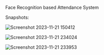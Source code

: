 Face Recognition based Attendance System

Snapshots:

![Screenshot 2023-11-21 150412](https://github.com/r-aaryan/FaceAttendanceSystem/assets/110118684/dd6ab686-07f5-4a1f-af2a-4aa1fb3175ac)


![Screenshot 2023-11-21 234024](https://github.com/r-aaryan/FaceAttendanceSystem/assets/110118684/cf8aa544-5e7a-4a94-b92f-989f55864147)


![Screenshot 2023-11-21 233953](https://github.com/r-aaryan/FaceAttendanceSystem/assets/110118684/dfe204a8-e0bb-4684-8480-50b2cfcdfeff)




